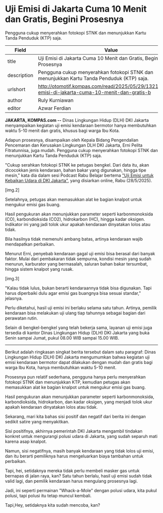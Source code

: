 # Uji Emisi di Jakarta Cuma 10 Menit dan Gratis, Begini Prosesnya

Pengguna cukup menyerahkan fotokopi STNK dan menunjukkan Kartu Tanda Penduduk (KTP) saja.

| Field       | Value                                                       |
|-------------|-------------------------------------------------------------|
| title       | Uji Emisi di Jakarta Cuma 10 Menit dan Gratis, Begini Prosesnya |
| description | Pengguna cukup menyerahkan fotokopi STNK dan menunjukkan Kartu Tanda Penduduk (KTP) saja. |
| urlshort    | http://otomotif.kompas.com/read/2025/05/29/132100315/uji-emisi-di-jakarta-cuma-10-menit-dan-gratis-b |
| author      | Ruly Kurniawan |
| editor      | Azwar Ferdian |

**JAKARTA, KOMPAS.com --** Dinas Lingkungan Hidup (DLH) DKI Jakarta menyampaikan kegiatan uji emisi kendaraan bermotor hanya membutuhkan waktu 5-10 menit dan gratis, khusus bagi warga Ibu Kota.

Adapun prosesnya, disampaikan oleh Kepala Bidang Pengendalian Pencemaran dan Kerusakan Lingkungan DLH DKI Jakarta, Erni Pelita Fitratunnisa, juga mudah. Pengguna cukup menyerahkan fotokopi STNK dan menunjukkan Kartu Tanda Penduduk (KTP) saja.

"Cukup serahkan fotokopi STNK ke petugas bengkel. Dari data itu, akan dicocokkan jenis kendaraan, bahan bakar yang digunakan, hingga tipe mesin," kata dia dalam sesi Podcast Rabu Belajar bertema [\"Uji Emisi untuk Kebaikan Udara di DKI Jakarta\"](https://www.youtube.com/watch?v=SoRBHyfG490), yang disiarkan online, Rabu (28/5/2025).

\[img.2\]

Setelahnya, petugas akan memasukkan alat ke bagian knalpot untuk mengukur emisi gas buang.

Hasil pengukuran akan menunjukkan parameter seperti karbonmonoksida (CO), karbondioksida (CO2), hidrokarbon (HC), hingga kadar oksigen. Indikator ini yang jadi tolok ukur apakah kendaraan dinyatakan lolos atau tidak.

Bila hasilnya tidak memenuhi ambang batas, artinya kendaraan wajib mendapatkan perbaikan. 

Menurut Erni, penyebab kendaraan gagal uji emisi bisa berasal dari banyak faktor. Mulai dari pembakaran tidak sempurna, kondisi mesin yang sudah menurun, karburator yang bermasalah, saluran bahan bakar tersumbat, hingga sistem knalpot yang rusak.

\[img.3\]

"Kalau tidak lulus, bukan berarti kendaraannya tidak bisa digunakan. Tapi harus diperbaiki dulu agar emisi gas buangnya bisa sesuai standar," jelasnya.

Perlu diketahui, hasil uji emisi ini berlaku selama satu tahun. Artinya, pemilik kendaraan bisa melakukan uji ulang tiap tahunnya sebagai bagian dari perawatan rutin.

Selain di bengkel-bengkel yang telah bekerja sama, layanan uji emisi juga tersedia di kantor Dinas Lingkungan Hidup (DLH) DKI Jakarta yang buka Senin sampai Jumat, pukul 08.00 WIB sampai 15.00 WIB.

---
Berikut adalah ringkasan singkat berita tersebut dalam satu paragraf: Dinas Lingkungan Hidup (DLH) DKI Jakarta mengumumkan bahwa kegiatan uji emisi kendaraan bermotor dapat dilakukan dengan mudah dan gratis bagi warga Ibu Kota, hanya membutuhkan waktu 5-10 menit.

 Prosesnya pun relatif sederhana, pengguna hanya perlu menyerahkan fotokopi STNK dan menunjukkan KTP, kemudian petugas akan memasukkan alat ke bagian knalpot untuk mengukur emisi gas buang.

 Hasil pengukuran akan menunjukkan parameter seperti karbonmonoksida, karbondioksida, hidrokarbon, dan kadar oksigen, yang menjadi tolok ukur apakah kendaraan dinyatakan lolos atau tidak.



Sekarang, mari kita bahas sisi positif dan negatif dari berita ini dengan sedikit satire yang menyakitkan.

 Sisi positifnya, akhirnya pemerintah DKI Jakarta mengambil tindakan konkret untuk mengurangi polusi udara di Jakarta, yang sudah separuh mati karena asap knalpot.

 Namun, sisi negatifnya, masih banyak kendaraan yang tidak lolos uji emisi, dan itu berarti pemiliknya harus mengeluarkan biaya tambahan untuk perbaikan.

 Tapi, hei, setidaknya mereka tidak perlu membeli masker gas untuk bernapas di jalan raya, kan? Satu tahun berlalu, hasil uji emisi sudah tidak valid lagi, dan pemilik kendaraan harus mengulang prosesnya lagi.

 Jadi, ini seperti permainan "Whack-a-Mole" dengan polusi udara, kita pukul polusi, tapi polusi itu tetap muncul kembali.

 Tapi,Hey, setidaknya kita sudah mencoba, kan?
